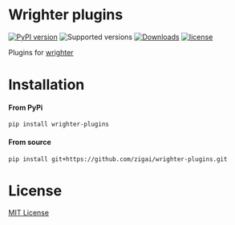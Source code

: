 # Wrighter plugins

[![PyPI version](https://badge.fury.io/py/wrighter-plugins.svg)](https://badge.fury.io/py/wrighter-plugins)
![Supported versions](https://img.shields.io/badge/python-3.10+-blue.svg)
[![Downloads](https://static.pepy.tech/badge/wrighter-plugins)](https://pepy.tech/project/wrighter-plugins)
[![license](https://img.shields.io/github/license/zigai/wrighter-plugins.svg)](https://github.com/zigai/wrighter-plugins/blob/main/LICENSE)

Plugins for [wrighter](https://github.com/zigai/wrighter)
# Installation
#### From PyPi
```
pip install wrighter-plugins
```
#### From source
```
pip install git+https://github.com/zigai/wrighter-plugins.git
```
# License
[MIT License](https://github.com/zigai/wrighter-plugins/blob/master/LICENSE)
